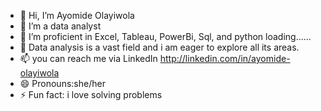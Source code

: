 - 👋 Hi, I’m Ayomide Olayiwola
- 👀 I’m a data analyst
- 🌱 I’m proficient in Excel, Tableau, PowerBi, Sql, and python loading......
- 💞️ Data analysis is a vast field and i am eager to explore all its areas. 
- 📫 you can reach me via LinkedIn http://linkedin.com/in/ayomide-olayiwola
- 😄 Pronouns:she/her
- ⚡ Fun fact: i love solving problems

<!---
Ayomide-333/Ayomide-333 is a ✨ special ✨ repository because its `README.md` (this file) appears on your GitHub profile.
You can click the Preview link to take a look at your changes.
--->
